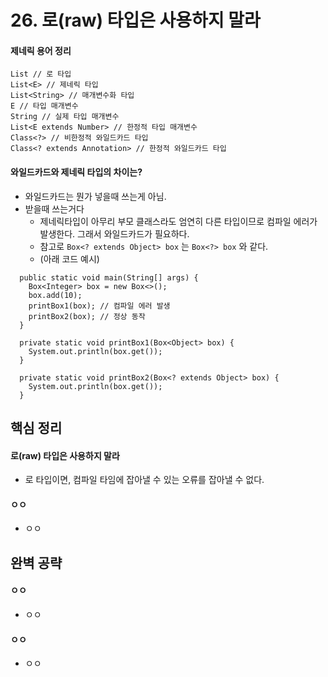 # 26. 로(raw) 타입은 사용하지 말라

#### 제네릭 용어 정리
```
List // 로 타입
List<E> // 제네릭 타입
List<String> // 매개변수화 타입
E // 타입 매개변수
String // 실제 타입 매개변수
List<E extends Number> // 한정적 타입 매개변수
Class<?> // 비한정적 와일드카드 타입
Class<? extends Annotation> // 한정적 와일드카드 타입
```

#### 와일드카드와 제네릭 타입의 차이는?
 * 와일드카드는 뭔가 넣을때 쓰는게 아님.
 * 받을때 쓰는거다
   * 제네릭타입이 아무리 부모 클래스라도 엄연히 다른 타입이므로 컴파일 에러가 발생한다. 그래서 와일드카드가 필요하다.
   * 참고로 `Box<? extends Object> box` 는 `Box<?> box` 와 같다.
   * (아래 코드 예시)
```
  public static void main(String[] args) {
    Box<Integer> box = new Box<>();
    box.add(10);
    printBox1(box); // 컴파일 에러 발생
    printBox2(box); // 정상 동작
  }
  
  private static void printBox1(Box<Object> box) {
    System.out.println(box.get());
  }

  private static void printBox2(Box<? extends Object> box) {
    System.out.println(box.get());
  }

```

   


## 핵심 정리
#### 로(raw) 타입은 사용하지 말라
 * 로 타입이면, 컴파일 타임에 잡아낼 수 있는 오류를 잡아낼 수 없다.
#### ㅇㅇ
 * ㅇㅇ

## 완벽 공략
#### ㅇㅇ
 * ㅇㅇ
#### ㅇㅇ
 * ㅇㅇ
